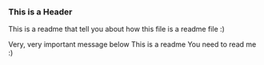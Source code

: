 ### This is a Header
This is a readme that tell you about how this file is a readme file :)

Very, very important message below
This is a readme
You need to read me :)
